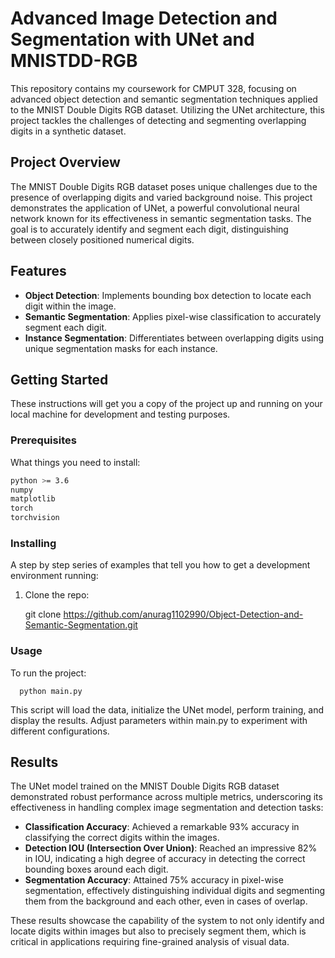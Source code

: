 # Advanced Image Detection and Segmentation with UNet and MNISTDD-RGB

This repository contains my coursework for CMPUT 328, focusing on advanced object detection and semantic segmentation techniques applied to the MNIST Double Digits RGB dataset. Utilizing the UNet architecture, this project tackles the challenges of detecting and segmenting overlapping digits in a synthetic dataset.

## Project Overview

The MNIST Double Digits RGB dataset poses unique challenges due to the presence of overlapping digits and varied background noise. This project demonstrates the application of UNet, a powerful convolutional neural network known for its effectiveness in semantic segmentation tasks. The goal is to accurately identify and segment each digit, distinguishing between closely positioned numerical digits.

## Features

- **Object Detection**: Implements bounding box detection to locate each digit within the image.
- **Semantic Segmentation**: Applies pixel-wise classification to accurately segment each digit.
- **Instance Segmentation**: Differentiates between overlapping digits using unique segmentation masks for each instance.

## Getting Started

These instructions will get you a copy of the project up and running on your local machine for development and testing purposes.

### Prerequisites

What things you need to install:

```bash
python >= 3.6
numpy
matplotlib
torch
torchvision
```

### Installing

A step by step series of examples that tell you how to get a development environment running:
1. Clone the repo:
   
      git clone https://github.com/anurag1102990/Object-Detection-and-Semantic-Segmentation.git

### Usage

To run the project:

      python main.py
      
This script will load the data, initialize the UNet model, perform training, and display the results. Adjust parameters within main.py to experiment with different configurations.

## Results

The UNet model trained on the MNIST Double Digits RGB dataset demonstrated robust performance across multiple metrics, underscoring its effectiveness in handling complex image segmentation and detection tasks:

- **Classification Accuracy**: Achieved a remarkable 93% accuracy in classifying the correct digits within the images.
- **Detection IOU (Intersection Over Union)**: Reached an impressive 82% in IOU, indicating a high degree of accuracy in detecting the correct bounding boxes around each digit.
- **Segmentation Accuracy**: Attained 75% accuracy in pixel-wise segmentation, effectively distinguishing individual digits and segmenting them from the background and each other, even in cases of overlap.

These results showcase the capability of the system to not only identify and locate digits within images but also to precisely segment them, which is critical in applications requiring fine-grained analysis of visual data.
